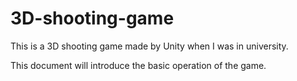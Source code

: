 # 3D-shooting-game
This is a 3D shooting game made by Unity when I was in university.

This document will introduce the basic operation of the game.
